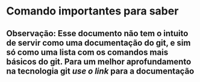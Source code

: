 # Comando importantes para saber
## **Observação:** Esse documento não tem o intuito de servir como uma documentação do git, e sim só como uma lista com os comandos mais básicos do git. Para um melhor aprofundamento na tecnologia git **_use o link_ para a documentação**
